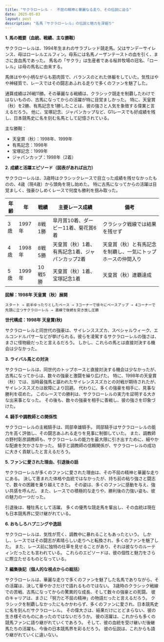 ```yaml
---
title: "サクラローレル -  不屈の精神と華麗なる走り、その伝説に迫る"
date: 2025-05-03
layout: post
description: "名馬『サクラローレル』の伝説と魅力を深堀り"
---
```


**1. 馬の概要（血統、戦績、主な勝鞍）**

サクラローレルは、1994年生まれのサラブレッド競走馬。父はサンデーサイレンス、母はローレルエルフィン。母系には名馬ノーザンテーストの血を引く、まさに良血馬であった。  馬名の「サクラ」は生産者である桜井牧場の冠名、「ローレル」は母の馬名に由来する。

馬体はやや小柄ながらも筋肉質で、バランスのとれた体躯をしていた。気性はやや神経質で、レースではその闘志あふれる走りで多くのファンを魅了した。

通算成績は26戦11勝。その華麗なる戦績は、クラシック競走を制覇したわけではないものの、古馬になってからの活躍が特に目覚ましかった。  特に、天皇賞（秋）を2勝、有馬記念を1勝したことは、彼の強さと人気を象徴する偉業と言えるだろう。  他に、宝塚記念、ジャパンカップなど、G1レースでも好成績を残し、日本競馬史に名を刻む名馬として記憶されている。


主な勝鞍：

* 天皇賞（秋）：1998年、1999年
* 有馬記念：1998年
* 宝塚記念：1999年
* ジャパンカップ：1998年（2着）


**2. 成績と活躍エピソード（図表があれば出力）**

サクラローレルは、3歳時はクラシックレースで目立った成績を残せなかったものの、4歳（現4歳）から頭角を現し始めた。  特に古馬になってからの活躍は目覚ましく、強豪ひしめくレースで何度も勝利を掴み取った。


| 年齢 | 年 | 戦績 | 主要レース成績 | 備考 |
|---|---|---|---|---|
| 3歳 | 1997年 | 8戦1勝 |  皐月賞10着、ダービー11着、菊花賞6着 | クラシック戦線では結果を残せず |
| 4歳 | 1998年 | 8戦5勝 | 天皇賞（秋）1着、有馬記念1着、ジャパンカップ2着 | 天皇賞（秋）と有馬記念を制覇し、一気にトップホースの仲間入り |
| 5歳 | 1999年 | 10戦5勝 | 天皇賞（秋）1着、宝塚記念1着 | 天皇賞（秋）連覇達成 |


**図解：1998年 天皇賞（秋）展開**

```
スタート → 前半ゆったりとしたペース → 3コーナーで徐々にペースアップ → 4コーナーで先頭に立つサクラローレル → 直線で後続を突き放し圧勝
```

**世代構成：1998年 天皇賞(秋)**

サクラローレルと同世代の強豪は、サイレンススズカ、スペシャルウィーク、エルコンドルパサーなどが挙げられる。彼らを凌駕するサクラローレルの強さは、まさに怪物級だったと言えるだろう。  しかし、これらの馬とは直接対決する機会は少なかった。


**3. ライバル馬との対決**

サクラローレルは、同世代のトップホースと直接対決する機会は少なかったが、古馬になってからは、数々の強豪と激闘を繰り広げた。  特に、1998年の天皇賞（秋）では、当時最強馬と謳われたサイレンススズカとの対戦が期待されたが、サイレンススズカは故障により回避。  代わりに、多くの強豪を相手に、見事な勝利を収めた。  このレースでの勝利は、サクラローレルの実力を証明する大きな出来事となった。  その後も、数々の強豪を相手に善戦し、彼の強さを印象づけた。


**4. 騎手や調教師との関係性**

サクラローレルの主戦騎手は、岡部幸雄騎手。  岡部騎手はサクラローレルの能力を高く評価し、その闘志あふれる走りを見事に制御していた。  また、調教師の野村彰彦調教師も、サクラローレルの能力を最大限に引き出すために、細やかな配慮を欠かさなかった。  騎手と調教師の信頼関係が、サクラローレルの成功に大きく貢献したと言えるだろう。


**5. ファンに愛された理由、引退後の話**

サクラローレルが多くのファンに愛された理由は、その不屈の精神と華麗な走りにある。  決して恵まれた体格や血統ではなかったが、持ち前の粘り強さと闘志で、数々の困難を乗り越えてきた。  その姿は、多くのファンに感動を与え、強い共感を呼んだ。  また、レースでの積極的な走りや、勝利後の力強い姿も、彼の魅力の一つだった。

引退後は、種牡馬として活躍。  多くの優秀な競走馬を輩出し、その血統は現在も日本競馬界に受け継がれている。


**6. おもしろハプニングや逸話**

サクラローレルは、気性が荒く、調教中に暴れることもあったという。  しかし、レースではその闘志が素晴らしい走りへと転換され、多くのファンを魅了した。  また、レース前に独特の仕草を見せることがあり、それは彼なりのルーティンだったとも言われている。  これらのエピソードは、彼の個性と魅力をさらに際立たせるものとなっている。


**7. 編集後記（個人的な視点からの総括）**

サクラローレルは、華麗な走りで多くのファンを魅了した名馬でありながら、その活躍は、決して華やかさだけで語れるものではない。  3歳時のクラシック戦線での苦戦、古馬になってからの驚異的な成長、そして数々の強豪との死闘。  彼のキャリアは、まさに「努力と不屈の精神」の物語だったと言えるだろう。  クラシックを制覇しなかったにもかかわらず、多くのファンに愛され、日本競馬史に名を刻んだサクラローレル。  その偉大さは、結果だけにとどまらない、彼の生き様そのものにあったのではないだろうか。  彼の活躍は、これからも多くの競馬ファンに語り継がれていくであろう。  そして、彼の血統を受け継いだ後継馬たちの活躍も、今後の日本競馬界を彩るだろう。  彼の伝説は、これからも語り継がれていくに違いない。
